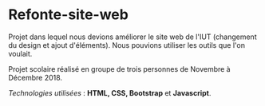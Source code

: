 # Refonte-site-web

Projet dans lequel nous devions améliorer le site web de l'IUT (changement du design et ajout d'éléments). Nous pouvions utiliser les outils que l'on voulait.

Projet scolaire réalisé en groupe de trois personnes de Novembre à Décembre 2018.

_Technologies utilisées_ : **HTML, CSS, Bootstrap** et **Javascript**.
